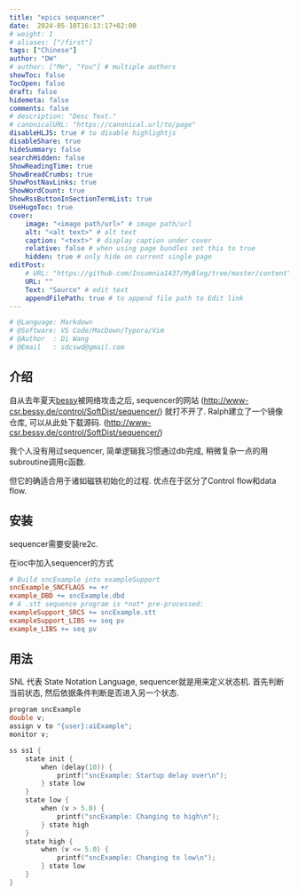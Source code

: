 ```yaml
---
title: "epics sequencer"
date:  2024-05-10T16:13:17+02:00
# weight: 1
# aliases: ["/first"]
tags: ["Chinese"]
author: "DW"
# author: ["Me", "You"] # multiple authors
showToc: false
TocOpen: false
draft: false
hidemeta: false
comments: false
# description: "Desc Text."
# canonicalURL: "https://canonical.url/to/page"
disableHLJS: true # to disable highlightjs
disableShare: true
hideSummary: false
searchHidden: false
ShowReadingTime: true
ShowBreadCrumbs: true
ShowPostNavLinks: true
ShowWordCount: true
ShowRssButtonInSectionTermList: true
UseHugoToc: true
cover:
    image: "<image path/url>" # image path/url
    alt: "<alt text>" # alt text
    caption: "<text>" # display caption under cover
    relative: false # when using page bundles set this to true
    hidden: true # only hide on current single page
editPost:
    # URL: "https://github.com/Insomnia1437/MyBlog/tree/master/content"
    URL: ""
    Text: "Source" # edit text
    appendFilePath: true # to append file path to Edit link
---
```

```python
# @Language: Markdown
# @Software: VS Code/MacDown/Typora/Vim
# @Author  : Di Wang
# @Email   : sdcswd@gmail.com
```

## 介绍
自从去年夏天[bessy](http://www-csr.bessy.de/)被网络攻击之后, sequencer的网站 (http://www-csr.bessy.de/control/SoftDist/sequencer/) 就打不开了. Ralph建立了一个镜像仓库, 可以从此处下载源码. (http://www-csr.bessy.de/control/SoftDist/sequencer/)

我个人没有用过sequencer, 简单逻辑我习惯通过db完成, 稍微复杂一点的用subroutine调用c函数.

但它的确适合用于诸如磁铁初始化的过程. 优点在于区分了Control flow和data flow.
## 安装
sequencer需要安装re2c.

在ioc中加入sequencer的方式
```makefile
# Build sncExample into exampleSupport
sncExample_SNCFLAGS += +r
example_DBD += sncExample.dbd
# A .stt sequence program is *not* pre-processed:
exampleSupport_SRCS += sncExample.stt
exampleSupport_LIBS += seq pv
example_LIBS += seq pv
```

## 用法
SNL 代表 State Notation Language, sequencer就是用来定义状态机. 首先判断当前状态, 然后依据条件判断是否进入另一个状态.

```c
program sncExample
double v;
assign v to "{user}:aiExample";
monitor v;

ss ss1 {
    state init {
        when (delay(10)) {
            printf("sncExample: Startup delay over\n");
        } state low
    }
    state low {
        when (v > 5.0) {
            printf("sncExample: Changing to high\n");
        } state high
    }
    state high {
        when (v <= 5.0) {
            printf("sncExample: Changing to low\n");
        } state low
    }
}
```